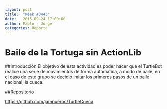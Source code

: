 ```yaml
---
layout: post
title:  "Week #3443"
date:   2015-09-24 17:00:00
author: Pablo - Jorge
categories: Reporte
---
```


Baile de la Tortuga sin ActionLib
====================

##Introducción
El objetivo de esta actividad es poder hacer que el TurtleBot realice una serie de movimientos de forma automatica, a modo de baile, en el caso de este grupo se decidió imitar los primeros pasos de un baile nacional, la cueca.


##Repositorio

https://github.com/jampueroc/TurtleCueca
